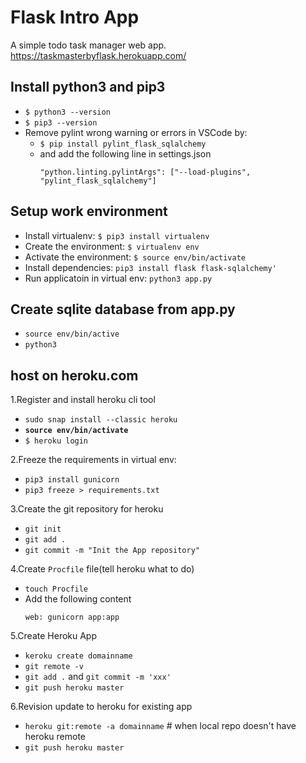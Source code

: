 # Flask Intro App
  A simple todo task manager web app. 
  https://taskmasterbyflask.herokuapp.com/

## Install python3 and pip3

- `$ python3 --version`
- `$ pip3 --version`
- Remove pylint wrong warning or errors in VSCode by:
  - `$ pip install pylint_flask_sqlalchemy` 
  - and add the following line in settings.json
    ```
    "python.linting.pylintArgs": ["--load-plugins", "pylint_flask_sqlalchemy"]
    ```

## Setup work environment

- Install virtualenv: `$ pip3 install virtualenv`
- Create the environment: `$ virtualenv env`
- Activate the environment: `$ source env/bin/activate`
- Install dependencies: `pip3 install flask flask-sqlalchemy'`
- Run applicatoin in virtual env: `python3 app.py`

## Create sqlite database from app.py

  - `source env/bin/active`
  - `python3`

## host on heroku.com
1.Register and install heroku cli tool
- `sudo snap install --classic heroku`
- **`source env/bin/activate`**
- `$ heroku login`

2.Freeze the requirements in virtual env:
- `pip3 install gunicorn`
- `pip3 freeze > requirements.txt`

3.Create the git repository for heroku
- `git init`
- `git add .`
- `git commit -m "Init the App repository"`

4.Create `Procfile` file(tell heroku what to do) 
- `touch Procfile`
- Add the following content
  ```
  web: gunicorn app:app
  ```

5.Create Heroku App 
- `keroku create domainname`
- `git remote -v`
- `git add .` and `git commit -m 'xxx'`
- `git push heroku master`

6.Revision update to heroku for existing app
- `heroku git:remote -a domainname` # when local repo doesn't have heroku remote
- `git push heroku master`